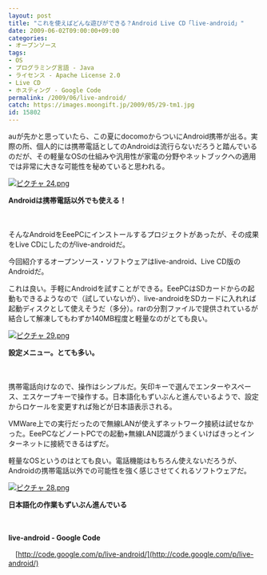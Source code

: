 ```yaml
---
layout: post
title: "これを使えばどんな遊びができる？Android Live CD「live-android」"
date: 2009-06-02T09:00:00+09:00
categories:
- オープンソース
tags: 
- OS
- プログラミング言語 - Java
- ライセンス - Apache License 2.0
- Live CD
- ホスティング - Google Code
permalink: /2009/06/live-android/
catch: https://images.moongift.jp/2009/05/29-tm1.jpg
id: 15802
---
```

auが先かと思っていたら、この夏にdocomoからついにAndroid携帯が出る。実際の所、個人的には携帯電話としてのAndroidは流行らないだろうと踏んでいるのだが、その軽量なOSの仕組みや汎用性が家電の分野やネットブックへの適用では非常に大きな可能性を秘めていると思われる。

  

[![ピクチャ 24.png](https://images.moongift.jp/2009/05/24-tm1.jpg)](https://images.moongift.jp/2009/05/241.png)  
  
**Androidは携帯電話以外でも使える！**

  

　

  

そんなAndroidをEeePCにインストールするプロジェクトがあったが、その成果をLive CDにしたのがlive-androidだ。

  

今回紹介するオープンソース・ソフトウェアはlive-android、Live CD版のAndroidだ。

  
<!--more-->

これは良い。手軽にAndroidを試すことができる。EeePCはSDカードからの起動もできるようなので（試していないが）、live-androidをSDカードに入れれば起動ディスクとして使えそうだ（多分）。rarの分割ファイルで提供されているが結合して解凍してもわずか140MB程度と軽量なのがとても良い。

  

[![ピクチャ 29.png](https://images.moongift.jp/2009/05/29-tm1.jpg)](https://images.moongift.jp/2009/05/291.png)  
  
**設定メニュー。とても多い。**

  

　

  

携帯電話向けなので、操作はシンプルだ。矢印キーで選んでエンターやスペース、エスケープキーで操作する。日本語化もずいぶんと進んでいるようで、設定からロケールを変更すれば殆どが日本語表示される。

  

VMWare上での実行だったので無線LANが使えずネットワーク接続は試せなかった。EeePCなどノートPCでの起動+無線LAN認識がうまくいけばきっとインターネットに接続できるはずだ。

  

軽量なOSというのはとても良い。電話機能はもちろん使えないだろうが、Androidの携帯電話以外での可能性を強く感じさせてくれるソフトウェアだ。

  

[![ピクチャ 28.png](https://images.moongift.jp/2009/05/28-tm1.jpg)](https://images.moongift.jp/2009/05/281.png)  
  
**日本語化の作業もずいぶん進んでいる**

  

　

  

**live-android - Google Code**  
  
　[http://code.google.com/p/live-android/](http://code.google.com/p/live-android/)

  
